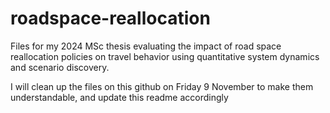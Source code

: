 # roadspace-reallocation
Files for my 2024 MSc thesis evaluating the impact of road space reallocation policies on travel behavior using quantitative system dynamics and scenario discovery.

I will clean up the files on this github on Friday 9 November to make them understandable, and update this readme accordingly
